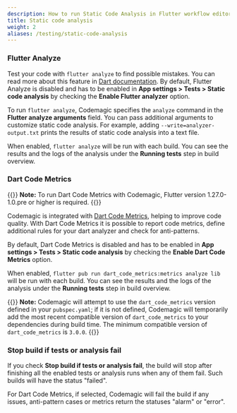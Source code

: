 ```yaml
---
description: How to run Static Code Analysis in Flutter workflow editor configured builds
title: Static code analysis
weight: 2
aliases: /testing/static-code-analysis
---
```


### Flutter Analyze

Test your code with `flutter analyze` to find possible mistakes. You can read more about this feature in [Dart documentation](https://dart.dev/guides/language/analysis-options). By default, Flutter Analyze is disabled and has to be enabled in **App settings > Tests > Static code analysis** by checking the **Enable Flutter analyzer** option.

To run `flutter analyze`, Codemagic specifies the `analyze` command in the **Flutter analyze arguments** field. You can pass additional arguments to customize static code analysis. For example, adding `--write=analyzer-output.txt` prints the results of static code analysis into a text file.

When enabled, `flutter analyze` will be run with each build. You can see the results and the logs of the analysis under the **Running tests** step in build overview.

### Dart Code Metrics

{{<notebox>}}
**Note:** To run Dart Code Metrics with Codemagic, Flutter version 1.27.0-1.0.pre or higher is required.
{{</notebox>}}

Codemagic is integrated with [Dart Code Metrics](https://pub.dev/packages/dart_code_metrics), helping to improve code quality. With Dart Code Metrics it is possible to report code metrics, define additional rules for your dart analyzer and check for anti-patterns.

By default, Dart Code Metrics is disabled and has to be enabled in **App settings > Tests > Static code analysis** by checking the **Enable Dart Code Metrics** option.

When enabled, `flutter pub run dart_code_metrics:metrics analyze lib` will be run with each build. You can see the results and the logs of the analysis under the **Running tests** step in build overview.

{{<notebox>}}
**Note:** Codemagic will attempt to use the `dart_code_metrics` version defined in your `pubspec.yaml`; if it is not defined, Codemagic will temporarily add the most recent compatible version of `dart_code_metrics` to your dependencies during build time. The minimum compatible version of `dart_code_metrics` is `3.0.0`.
{{</notebox>}}

### Stop build if tests or analysis fail

If you check **Stop build if tests or analysis fail**, the build will stop after finishing all the enabled tests or analysis runs when any of them fail. Such builds will have the status "failed".

For Dart Code Metrics, if selected, Codemagic will fail the build if any issues, anti-pattern cases or metrics return the statuses "alarm" or "error".
